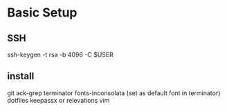 
Basic Setup
===========

SSH
---

ssh-keygen -t rsa -b 4096 -C $USER

install
-------

git
ack-grep
terminator
fonts-inconsolata (set as default font in terminator)
dotfiles
keepassx or relevations
vim

